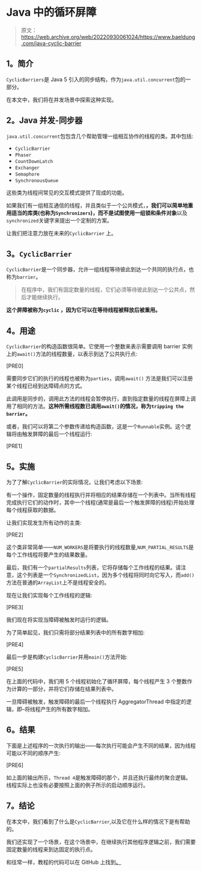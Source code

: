 # Java 中的循环屏障

> 原文：<https://web.archive.org/web/20220930061024/https://www.baeldung.com/java-cyclic-barrier>

## **1。简介**

`CyclicBarriers`是 Java 5 引入的同步结构，作为`java.util.concurrent`包的一部分。

在本文中，我们将在并发场景中探索这种实现。

## **2。Java 并发-同步器**

`java.util.concurrent`包包含几个帮助管理一组相互协作的线程的类。其中包括:

*   `CyclicBarrier`
*   `Phaser`
*   `CountDownLatch`
*   `Exchanger`
*   `Semaphore`
*   `SynchronousQueue`

这些类为线程间常见的交互模式提供了现成的功能。

如果我们有一组相互通信的线程，并且类似于一个公共模式，**，我们可以简单地重用适当的库类(也称为`Synchronizers`)，而不是试图使用一组锁和条件对象**以及`synchronized`关键字来提出一个定制的方案。

让我们把注意力放在未来的`CyclicBarrier` 上。

## **3。`CyclicBarrier`**

`CyclicBarrier`是一个同步器，允许一组线程等待彼此到达一个共同的执行点，也称为`barrier`。

> 在程序中，我们有固定数量的线程，它们必须等待彼此到达一个公共点，然后才能继续执行。

**这个屏障被称为`cyclic` ，因为它可以在等待线程被释放后被重用。**

## **4。用途**

`CyclicBarrier`的构造函数很简单。它使用一个整数来表示需要调用 barrier 实例上的`await()`方法的线程数量，以表示到达了公共执行点:

[PRE0]

需要同步它们的执行的线程也被称为`parties`，调用`await()` 方法是我们可以注册某个线程已经到达障碍点的方式。

此调用是同步的，调用此方法的线程会暂停执行，直到指定数量的线程在屏障上调用了相同的方法。**这种所需线程数已调用`await()`的情况，称为`tripping the barrier`。**

或者，我们可以将第二个参数传递给构造函数，这是一个`Runnable`实例。这个逻辑将由触发屏障的最后一个线程运行:

[PRE1]

## **5。实施**

为了了解`CyclicBarrier`的实际情况，让我们考虑以下场景:

有一个操作，固定数量的线程执行并将相应的结果存储在一个列表中。当所有线程完成执行它们的动作时，其中一个线程(通常是最后一个触发屏障的线程)开始处理每个线程获取的数据。

让我们实现发生所有动作的主类:

[PRE2]

这个类非常简单——`NUM_WORKERS`是将要执行的线程数量,`NUM_PARTIAL_RESULTS`是每个工作线程将要产生的结果数量。

最后，我们有一个`partialResults`列表，它将存储每个工作线程的结果。请注意，这个列表是一个`SynchronizedList`，因为多个线程将同时向它写入，而`add()`方法在普通的`ArrayList`上不是线程安全的。

现在让我们实现每个工作线程的逻辑:

[PRE3]

我们现在将实现当障碍被触发时运行的逻辑。

为了简单起见，我们只需将部分结果列表中的所有数字相加:

[PRE4]

最后一步是构建`CyclicBarrier`并用`main()`方法开始:

[PRE5]

在上面的代码中，我们用 5 个线程初始化了循环屏障，每个线程产生 3 个整数作为计算的一部分，并将它们存储在结果列表中。

一旦障碍被触发，触发障碍的最后一个线程执行 AggregatorThread 中指定的逻辑，即–将线程产生的所有数字相加。

## **6。结果**

下面是上述程序的一次执行的输出——每次执行可能会产生不同的结果，因为线程可能以不同的顺序产生:

[PRE6]

如上面的输出所示，`Thread 4`是触发障碍的那个，并且还执行最终的聚合逻辑。线程实际上也没有必要按照上面的例子所示的启动顺序运行。

## **7。结论**

在本文中，我们看到了什么是`CyclicBarrier`,以及它在什么样的情况下是有帮助的。

我们还实现了一个场景，在这个场景中，在继续执行其他程序逻辑之前，我们需要固定数量的线程来到达固定的执行点。

和往常一样，教程的代码可以在 GitHub 上找到[。](https://web.archive.org/web/20221129014012/https://github.com/eugenp/tutorials/tree/master/core-java-modules/core-java-concurrency-advanced)